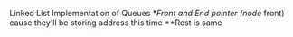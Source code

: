 Linked List Implementation of Queues
**Front and End pointer  (node* front) cause they'll be storing address this time
**Rest is same
